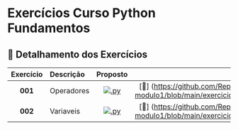 # Exercícios Curso Python Fundamentos 

## 📂 **Detalhamento dos Exercícios**

| Exercício | Descrição | Proposto | Resolvido |
|:-----------:|:-----------|:------------:|:---------------:|
| **001** | Operadores | [![.py](http://www.fmarques.eti.br/ico/file-type-python.png ".py")](https://github.com/Repositorios-Escoladeprogramadores/python-modulo1/blob/main/exercicios/operadores/exer_operadores.py) | [📝] (https://github.com/Repositorios-Escoladeprogramadores/python-modulo1/blob/main/exercicios/operadores/exer_operadores_gabarito.txt) |
| **002** | Variaveis | [![.py](http://www.fmarques.eti.br/ico/file-type-python.png ".py")](https://github.com/Repositorios-Escoladeprogramadores/python-modulo1/blob/main/exercicios/variaveis/exer_variaveis.py) | [📝] (https://github.com/Repositorios-Escoladeprogramadores/python-modulo1/blob/main/exercicios/operadores/exer_operadores_gabarito.txt) |

